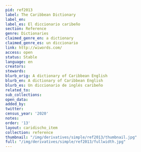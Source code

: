 ```yaml
---
pid: ref2013
label: The Caribbean Dictionary
label_en:
label_es: El diccionario caribeño
section: Reference
genre: Dictionaries
claimed_genre_en: a dictionary
claimed_genre_es: un diccionario
link: http://wiwords.com/
access: open
status: Stable
language: en
creators:
stewards:
blurb_orig: A dictionary of Caribbean English
blurb_en: A dictionary of Caribbean English
blurb_es: Un diccionario de inglés caribeño
related_to:
sub_collections:
open_data:
added_by:
twitter:
census_year: '2020'
notes:
order: '13'
layout: caridischo_item
collection: reference
thumbnail: "/img/derivatives/simple/ref2013/thumbnail.jpg"
full: "/img/derivatives/simple/ref2013/fullwidth.jpg"
---
```

